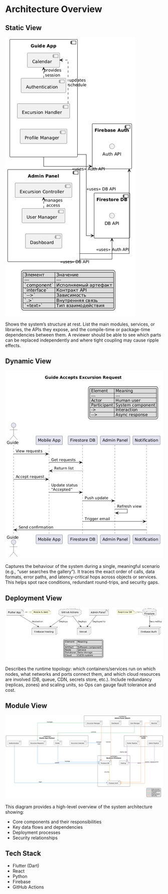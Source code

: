 # Architecture Overview

## Static View

![Component diagram](./StaticView.png)

Shows the system’s structure at rest. List the main modules, services, or libraries, the APIs they expose, and the compile-time or package-time dependencies between them. A reviewer should be able to see which parts can be replaced independently and where tight coupling may cause ripple effects.

## Dynamic View

![Sequence diagram](./DynamicView.png)

Captures the behaviour of the system during a single, meaningful scenario (e.g., “user searches the gallery”). It traces the exact order of calls, data formats, error paths, and latency-critical hops across objects or services. This helps spot race conditions, redundant round-trips, and security gaps.

## Deployment View

![Deployment diagram](./DeploymentView.png)

Describes the runtime topology: which containers/services run on which nodes, what networks and ports connect them, and which cloud resources are involved (DB, queue, CDN, secrets store, etc.). Include redundancy (replicas, zones) and scaling units, so Ops can gauge fault tolerance and cost.

## Module View

![Module diagram](./modul_diagram.png)

This diagram provides a high-level overview of the system architecture showing:
- Core components and their responsibilities
- Key data flows and dependencies
- Deployment processes
- Security relationships
  
## Tech Stack
- Flutter (Dart)
- React
- Python
- Firebase
- GitHub Actions

